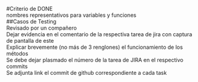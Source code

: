 #Criterio de DONE  
nombres representativos para variables y funciones  
##Casos de Testing  
        Revisado por un compañero    
        Dejar evidencia en el comentario de la respectiva tarea de jira con captura de pantalla de este    
    Explicar brevemente (no más de 3 renglones)  el funcionamiento de los métodos  
    Se debe dejar plasmado el número de la tarea de JIRA en el respectivo commits  
    Se adjunta link el commit de github correspondiente a cada task  
